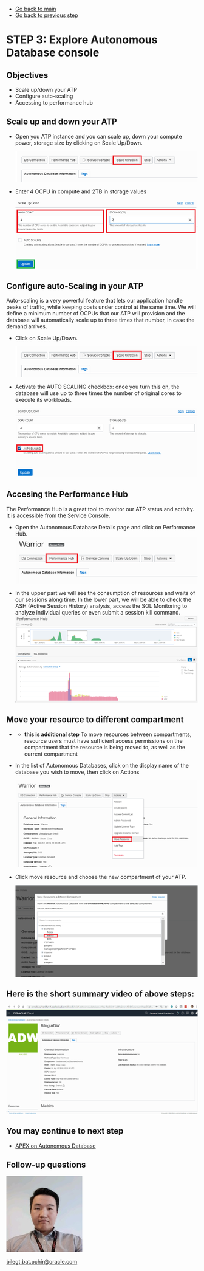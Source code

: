 - [Go back to main](/README.md)
- [Go back to previous step](/step2.md)

# STEP 3: Explore Autonomous Database console #
## Objectives

- Scale up/down your ATP
- Configure auto-scaling
- Accessing to performance hub

## Scale up and down your ATP

- Open you ATP instance and you can scale up, down your compute power, storage size by clicking on Scale Up/Down.

	![](./images/step3/1.scaleup.PNG)

- Enter 4 OCPU in compute and 2TB in storage values
  
	![](./images/step3/1.scaleup-cont1.PNG)
	
## Configure auto-Scaling in your ATP

Auto-scaling is a very powerful feature that lets our application handle peaks of traffic, while keeping costs under control at the same time. We will define a minimum number of OCPUs that our ATP will provision and the database will automatically scale up to three times that number, in case the demand arrives.

- Click on Scale Up/Down.

	![](./images/step3/1.scaleup.PNG)

- Activate the AUTO SCALING checkbox: once you turn this on, the database will use up to three times the number of original cores to 
  execute its workloads. 
  
	![](./images/step3/1.scaleup-cont2.PNG)

## Accesing the Performance Hub
The Performance Hub is a great tool to monitor our ATP status and activity. It is accessible from the Service Console.

- Open the Autonomous Database Details page and click on Performance Hub.
	![](./images/step3/2.performancehub_1.PNG)

- In the upper part we will see the consumption of resources and waits of our sessions along time. In the lower part, we will be able to check the ASH (Active Session History) analysis, access the SQL Monitoring to analyze individual queries or even submit a session kill command.
	![](./images/step3/2.performancehub.PNG)

## Move your resource to different compartment

- - **this is additional step**
To move resources between compartments, resource users must have sufficient access permissions on the compartment that the resource is being moved to, as well as the current compartment

- In the list of Autonomous Databases, click on the display name of the database you wish to move, then click on Actions

	![](./images/step3/3.moveresource.PNG)

- Click move resource and choose the new compartment of your ATP.

	![](./images/step3/3.moveresource-cont1.png)


## Here is the short summary video of above steps:

  ![](./images/step3/1.scaleup.gif)


## You may continue to next step 
- [APEX on Autonomous Database](step4.md)

## Follow-up questions

![](./images/bilegt.jpg)

[bilegt.bat.ochir@oracle.com](mailto:bilegt.bat.ochir@oracle.com)
